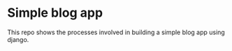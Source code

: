# Simple blog app
 This repo shows the processes involved in building a simple blog app using django.
